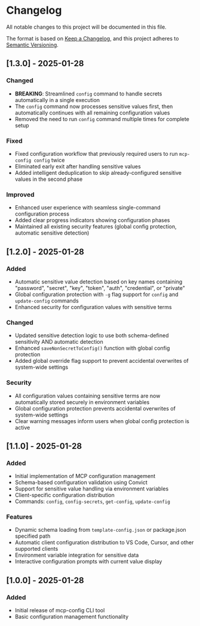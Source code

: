 # Changelog

All notable changes to this project will be documented in this file.

The format is based on [Keep a Changelog](https://keepachangelog.com/en/1.0.0/),
and this project adheres to [Semantic Versioning](https://semver.org/spec/v2.0.0.html).

## [1.3.0] - 2025-01-28

### Changed
- **BREAKING**: Streamlined `config` command to handle secrets automatically in a single execution
- The `config` command now processes sensitive values first, then automatically continues with all remaining configuration values
- Removed the need to run `config` command multiple times for complete setup

### Fixed
- Fixed configuration workflow that previously required users to run `mcp-config config` twice
- Eliminated early exit after handling sensitive values
- Added intelligent deduplication to skip already-configured sensitive values in the second phase

### Improved
- Enhanced user experience with seamless single-command configuration process
- Added clear progress indicators showing configuration phases
- Maintained all existing security features (global config protection, automatic sensitive detection)

## [1.2.0] - 2025-01-28

### Added
- Automatic sensitive value detection based on key names containing "password", "secret", "key", "token", "auth", "credential", or "private"
- Global configuration protection with `-g` flag support for `config` and `update-config` commands
- Enhanced security for configuration values with sensitive terms

### Changed
- Updated sensitive detection logic to use both schema-defined sensitivity AND automatic detection
- Enhanced `saveNonSecretToConfig()` function with global config protection
- Added global override flag support to prevent accidental overwrites of system-wide settings

### Security
- All configuration values containing sensitive terms are now automatically stored securely in environment variables
- Global configuration protection prevents accidental overwrites of system-wide settings
- Clear warning messages inform users when global config protection is active

## [1.1.0] - 2025-01-28

### Added
- Initial implementation of MCP configuration management
- Schema-based configuration validation using Convict
- Support for sensitive value handling via environment variables
- Client-specific configuration distribution
- Commands: `config`, `config-secrets`, `get-config`, `update-config`

### Features
- Dynamic schema loading from `template-config.json` or package.json specified path
- Automatic client configuration distribution to VS Code, Cursor, and other supported clients
- Environment variable integration for sensitive data
- Interactive configuration prompts with current value display

## [1.0.0] - 2025-01-28

### Added
- Initial release of mcp-config CLI tool
- Basic configuration management functionality
